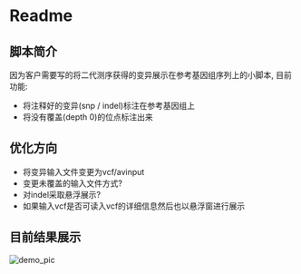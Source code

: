 # Readme

## 脚本简介
因为客户需要写的将二代测序获得的变异展示在参考基因组序列上的小脚本, 目前功能:
- 将注释好的变异(snp / indel)标注在参考基因组上
- 将没有覆盖(depth 0)的位点标注出来

## 优化方向
- 将变异输入文件变更为vcf/avinput
- 变更未覆盖的输入文件方式?
- 对indel采取悬浮展示?
- 如果输入vcf是否可读入vcf的详细信息然后也以悬浮窗进行展示

## 目前结果展示
![demo_pic]()